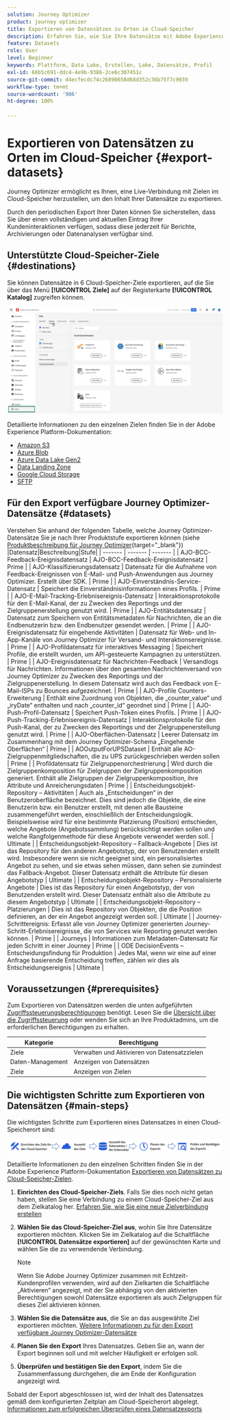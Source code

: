 ```yaml
---
solution: Journey Optimizer
product: journey optimizer
title: Exportieren von Datensätzen zu Orten im Cloud-Speicher
description: Erfahren Sie, wie Sie Ihre Datensätze mit Adobe Experience Platform-Cloud-Speicherzielen exportieren können.
feature: Datasets
role: User
level: Beginner
keywords: Plattform, Data Lake, Erstellen, Lake, Datensätze, Profil
exl-id: 66b5c691-ddc4-4e9b-9386-2ce6c307451c
source-git-commit: d4ecfecdc74c26890658d68d352c36b75f7c9039
workflow-type: tm+mt
source-wordcount: '906'
ht-degree: 100%

---
```


# Exportieren von Datensätzen zu Orten im Cloud-Speicher {#export-datasets}

Journey Optimizer ermöglicht es Ihnen, eine Live-Verbindung mit Zielen im Cloud-Speicher herzustellen, um den Inhalt Ihrer Datensätze zu exportieren.

Durch den periodischen Export Ihrer Daten können Sie sicherstellen, dass Sie über einen vollständigen und aktuellen Eintrag Ihrer Kundeninteraktionen verfügen, sodass diese jederzeit für Berichte, Archivierungen oder Datenanalysen verfügbar sind.

## Unterstützte Cloud-Speicher-Ziele {#destinations}

Sie können Datensätze in 6 Cloud-Speicher-Ziele exportieren, auf die Sie über das Menü **[!UICONTROL Ziele]** auf der Registerkarte **[!UICONTROL Katalog]** zugreifen können.

![](assets/dataset-export-setup.png)


Detaillierte Informationen zu den einzelnen Zielen finden Sie in der Adobe Experience Platform-Dokumentation:

* [Amazon S3](https://experienceleague.adobe.com/docs/experience-platform/destinations/catalog/cloud-storage/amazon-s3.html?lang=de)
* [Azure Blob](https://experienceleague.adobe.com/docs/experience-platform/destinations/catalog/cloud-storage/azure-blob.html?lang=de)
* [Azure Data Lake Gen2](https://experienceleague.adobe.com/docs/experience-platform/destinations/catalog/cloud-storage/adls-gen2.html?lang=de)
* [Data Landing Zone](https://experienceleague.adobe.com/docs/experience-platform/destinations/catalog/cloud-storage/data-landing-zone.html?lang=de)
* [Google Cloud Storage](https://experienceleague.adobe.com/docs/experience-platform/destinations/catalog/cloud-storage/google-cloud-storage.html?lang=de)
* [SFTP](https://experienceleague.adobe.com/docs/experience-platform/destinations/catalog/cloud-storage/sftp.html?lang=de)

## Für den Export verfügbare Journey Optimizer-Datensätze {#datasets}

Verstehen Sie anhand der folgenden Tabelle, welche Journey Optimizer-Datensätze Sie je nach Ihrer Produktstufe exportieren können (siehe [Produktbeschreibung für Journey Optimizer](https://helpx.adobe.com/de/legal/product-descriptions/adobe-journey-optimizer.html){target="_blank"}) 
|Datensatz|Beschreibung|Stufe|
| ------- | ------- | ------- |
| AJO-BCC-Feedback-Ereignisdatensatz | AJO-BCC-Feedback-Ereignisdatensatz | Prime |
| AJO-Klassifizierungsdatensatz | Datensatz für die Aufnahme von Feedback-Ereignissen von E-Mail- und Push-Anwendungen aus Journey Optimizer. Erstellt über SDK. | Prime |
| AJO-Einverständnis-Service-Datensatz | Speichert die Einverständnisinformationen eines Profils. | Prime | 
| AJO-E-Mail-Tracking-Erlebnisereignis-Datensatz | Interaktionsprotokolle für den E-Mail-Kanal, der zu Zwecken des Reportings und der Zielgruppenerstellung genutzt wird. | Prime | 
| AJO-Entitätsdatensatz | Datensatz zum Speichern von Entitätsmetadaten für Nachrichten, die an die Endbenutzerin bzw. den Endbenutzer gesendet werden. | Prime |
| AJO-Ereignisdatensatz für eingehende Aktivitäten | Datensatz für Web- und In-App-Kanäle von Journey Optimizer für Versand- und Interaktionsereignisse. | Prime | 
|  AJO-Profildatensatz für interaktives Messaging | Speichert Profile, die erstellt wurden, um API-gesteuerte Kampagnen zu unterstützen. | Prime | |  AJO-Ereignisdatensatz für Nachrichten-Feedback | Versandlogs für Nachrichten. Informationen über den gesamten Nachrichtenversand von Journey Optimizer zu Zwecken des Reportings und der Zielgruppenerstellung. In diesem Datensatz wird auch das Feedback von E-Mail-ISPs zu Bounces aufgezeichnet. | Prime | 
| AJO-Profile Counters-Erweiterung | Enthält eine Zuordnung von Objekten, die „counter_value“ und „iryDate“ enthalten und nach „counter_id“ geordnet sind | Prime | | AJO-Push-Profil-Datensatz | Speichert Push-Token eines Profils. | Prime |
| AJO-Push-Tracking-Erlebnisereignis-Datensatz | Interaktionsprotokolle für den Push-Kanal, der zu Zwecken des Reportings und der Zielgruppenerstellung genutzt wird. | Prime |
| AJO-Oberflächen-Datensatz | Leerer Datensatz im Zusammenhang mit dem Journey Optimizer-Schema „Eingehende Oberflächen“ | Prime |
| AOOutputForUPSDataset | Enthält alle AO-Zielgruppenmitgliedschaften, die zu UPS zurückgeschrieben werden sollen | Prime |
| Profildatensatz für Zielgruppenorchestrierung | Wird durch die Zielgruppenkomposition für Zielgruppen der Zielgruppenkomposition generiert. Enthält alle Zielgruppen der Zielgruppenkomposition, ihre Attribute und Anreicherungsdaten | Prime |
| Entscheidungsobjekt-Repository – Aktivitäten | Auch als „Entscheidungen“ in der Benutzeroberfläche bezeichnet. Dies sind jedoch die Objekte, die eine Benutzerin bzw. ein Benutzer erstellt, mit denen alle Bausteine zusammengeführt werden, einschließlich der Entscheidungslogik. Beispielsweise wird für eine bestimmte Platzierung (Position) entschieden, welche Angebote (Angebotssammlung) berücksichtigt werden sollen und welche Rangfolgenmethode für diese Angebote verwendet werden soll. | Ultimate |
| Entscheidungsobjekt-Repository – Fallback-Angebote | Dies ist das Repository für den anderen Angebotstyp, der von Benutzenden erstellt wird. Insbesondere wenn sie nicht geeignet sind, ein personalisiertes Angebot zu sehen, und sie etwas sehen müssen, dann sehen sie zumindest das Fallback-Angebot. Dieser Datensatz enthält die Attribute für diesen Angebotstyp | Ultimate |
| Entscheidungsobjekt-Repository – Personalisierte Angebote | Dies ist das Repository für einen Angebotstyp, der von Benutzenden erstellt wird. Dieser Datensatz enthält also die Attribute zu diesem Angebotstyp | Ultimate |
| Entscheidungsobjekt-Repository – Platzierungen | Dies ist das Repository von Objekten, die die Position definieren, an der ein Angebot angezeigt werden soll. | Ultimate |
| Journey-Schrittereignis: Erfasst alle von Journey Optimizer generierten Journey-Schritt-Erlebnisereignisse, die von Services wie Reporting genutzt werden können. | Prime |
| Journeys | Informationen zum Metadaten-Datensatz für jeden Schritt in einer Journey | Prime |
| ODE DecisionEvents – Entscheidungsfindung für Produktion | Jedes Mal, wenn wir eine auf einer Anfrage basierende Entscheidung treffen, zählen wir dies als Entscheidungsereignis | Ultimate |

## Voraussetzungen {#prerequisites}

Zum Exportieren von Datensätzen werden die unten aufgeführten [Zugriffssteuerungsberechtigungen](https://experienceleague.adobe.com/docs/experience-platform/access-control/home.html?lang=de#permissions) benötigt. Lesen Sie die [Übersicht über die Zugriffssteuerung](https://experienceleague.adobe.com/docs/experience-platform/access-control/ui/overview.html?lang=de) oder wenden Sie sich an Ihre Produktadmins, um die erforderlichen Berechtigungen zu erhalten.

| Kategorie | Berechtigung |
|--|--|
| Ziele | Verwalten und Aktivieren von Datensatzzielen |
| Daten-Management | Anzeigen von Datensätzen |
| Ziele | Anzeigen von Zielen |

## Die wichtigsten Schritte zum Exportieren von Datensätzen {#main-steps}

Die wichtigsten Schritte zum Exportieren eines Datensatzes in einen Cloud-Speicherort sind:

![](assets/dataset-export-process.png)

Detaillierte Informationen zu den einzelnen Schritten finden Sie in der Adobe Experience Platform-Dokumentation [Exportieren von Datensätzen zu Cloud-Speicher-Zielen](https://experienceleague.adobe.com/docs/experience-platform/destinations/ui/activate/export-datasets.html?lang=de).

1. **Einrichten des Cloud-Speicher-Ziels**. Falls Sie dies noch nicht getan haben, stellen Sie eine Verbindung zu einem Cloud-Speicher-Ziel aus dem Zielkatalog her. [Erfahren Sie, wie Sie eine neue Zielverbindung erstellen](https://experienceleague.adobe.com/docs/experience-platform/destinations/ui/connect-destination.html?lang=de#setup)

   <!--![](assets/dataset-export-setup.png)-->

1. **Wählen Sie das Cloud-Speicher-Ziel aus**, wohin Sie Ihre Datensätze exportieren möchten. Klicken Sie im Zielkatalog auf die Schaltfläche **[!UICONTROL Datensätze exportieren]** auf der gewünschten Karte und wählen Sie die zu verwendende Verbindung.

   <!--![](assets/dataset-export-destination.png)-->

   >[!NOTE]
   >
   >Wenn Sie Adobe Journey Optimizer zusammen mit Echtzeit-Kundenprofilen verwenden, wird auf den Zielkarten die Schaltfläche „Aktivieren“ angezeigt, mit der Sie abhängig von den aktivierten Berechtigungen sowohl Datensätze exportieren als auch Zielgruppen für dieses Ziel aktivieren können.

1. **Wählen Sie die Datensätze aus**, die Sie an das ausgewählte Ziel exportieren möchten. [Weitere Informationen zu für den Export verfügbare Journey Optimizer-Datensätze](#datasets)

   <!--![](assets/dataset-export-dataset-selection.png)-->

1. **Planen Sie den Export** Ihres Datensatzes. Geben Sie an, wann der Export beginnen soll und mit welcher Häufigkeit er erfolgen soll.

   <!--![](assets/dataset-export-schedule.png)-->

1. **Überprüfen und bestätigen Sie den Export**, indem Sie die Zusammenfassung durchgehen, die am Ende der Konfiguration angezeigt wird.

   <!--![](assets/dataset-export-review.png)-->

Sobald der Export abgeschlossen ist, wird der Inhalt des Datensatzes gemäß dem konfigurierten Zeitplan am Cloud-Speicherort abgelegt. [Informationen zum erfolgreichen Überprüfen eines Datensatzexports](https://experienceleague.adobe.com/docs/experience-platform/destinations/ui/activate/export-datasets.html?lang=de#verify)
